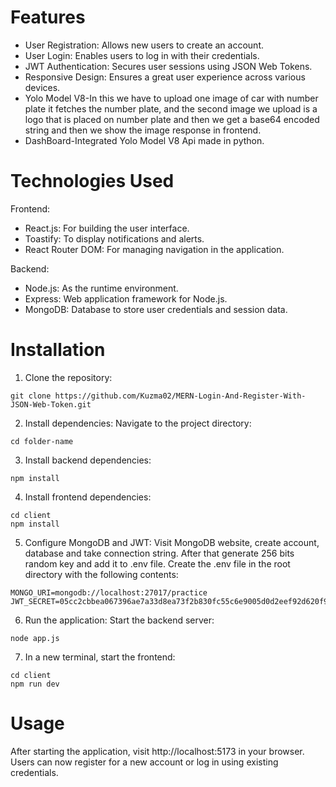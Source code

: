 
# Features
- User Registration: Allows new users to create an account.
- User Login: Enables users to log in with their credentials.
- JWT Authentication: Secures user sessions using JSON Web Tokens.
- Responsive Design: Ensures a great user experience across various devices.
- Yolo Model V8-In this we have to upload one image of car with number plate it fetches the number plate,
  and the second image we upload is a logo that is placed on number plate and then we get a base64 encoded 
  string and then we show the image response in frontend.
- DashBoard-Integrated Yolo Model V8 Api made in python. 
  

# Technologies Used

Frontend:
- React.js: For building the user interface.
- Toastify: To display notifications and alerts.
- React Router DOM: For managing navigation in the application.

Backend:
- Node.js: As the runtime environment.
- Express: Web application framework for Node.js.
- MongoDB: Database to store user credentials and session data.

# Installation
1. Clone the repository:

```
git clone https://github.com/Kuzma02/MERN-Login-And-Register-With-JSON-Web-Token.git
```

2. Install dependencies:
Navigate to the project directory:
```
cd folder-name
```

3. Install backend dependencies:
```
npm install
```

4. Install frontend dependencies:

```
cd client
npm install
```

5. Configure MongoDB and JWT:
Visit MongoDB website, create account, database and take connection string.
After that generate 256 bits random key and add it to .env file.
Create the .env file in the root directory with the following contents:
```
MONGO_URI=mongodb://localhost:27017/practice
JWT_SECRET=05cc2cbbea067396ae7a33d8ea73f2b830fc55c6e9005d0d2eef92d620f9ae13
```

6. Run the application:
Start the backend server:
```
node app.js
```

7. In a new terminal, start the frontend:
```
cd client
npm run dev
```

# Usage
After starting the application, visit http://localhost:5173 in your browser. Users can now register for a new account or log in using existing credentials.
